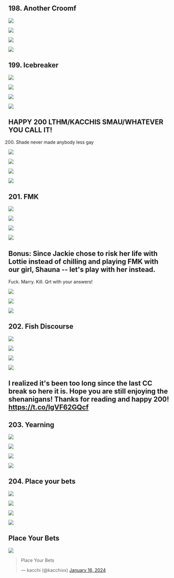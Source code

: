 ## 198. Another Croomf 

![](https://pbs.twimg.com/media/GDz9KQwaYAAeulY.jpg) 

![](https://pbs.twimg.com/media/GDz9KcLbsAA010n.jpg) 

![](https://pbs.twimg.com/media/GDz9Kn5bIAEppiU.jpg) 

![](https://pbs.twimg.com/media/GDz9KyrbwAAhEES.jpg)


## 199. Icebreaker 

![](https://pbs.twimg.com/media/GD0M5BmaUAEaJrb.jpg) 

![](https://pbs.twimg.com/media/GD0M5Nka4AE3DRB.jpg) 

![](https://pbs.twimg.com/media/GD0M5auaQAAO3Se.jpg) 

![](https://pbs.twimg.com/media/GD0M5ofbsAAxPr5.jpg)


## HAPPY 200 LTHM/KACCHIS SMAU/WHATEVER YOU CALL IT! 

200. Shade never made anybody less gay<br/> 

![](https://pbs.twimg.com/media/GD0Z3_obkAAu-6-.jpg) 

![](https://pbs.twimg.com/media/GD0Z4OOagAAg1Dp.jpg) 

![](https://pbs.twimg.com/media/GD0Z4eMbgAAqvAW.jpg) 

![](https://pbs.twimg.com/media/GD0Z4uAa0AAsiAY.jpg)


## 201. FMK 

![](https://pbs.twimg.com/media/GD0nUu0a8AAulm_.jpg) 

![](https://pbs.twimg.com/media/GD0nU7gacAACErK.jpg) 

![](https://pbs.twimg.com/media/GD0nVMha8AAsfmZ.jpg) 

![](https://pbs.twimg.com/media/GD0nVYZbYAAY9al.jpg)


## Bonus: Since Jackie chose to risk her life with Lottie instead of chilling and playing FMK with our girl, Shauna -- let's play with her instead. 

Fuck. Marry. Kill. Qrt with your answers! 

![](https://pbs.twimg.com/media/GD0rcjMbQAAoQOB.jpg) 

![](https://pbs.twimg.com/media/GD0rcvxacAAa9WF.jpg) 

![](https://pbs.twimg.com/media/GD0rc8Ca4AA1mND.jpg)


## 202. Fish Discourse 

![](https://pbs.twimg.com/media/GD0z6moaoAAinZj.jpg) 

![](https://pbs.twimg.com/media/GD0z6zlbcAA47Zw.jpg) 

![](https://pbs.twimg.com/media/GD0z6_4b0AAgAFN.jpg) 

![](https://pbs.twimg.com/media/GD0z7MsakAA7Ebm.jpg)


## I realized it's been too long since the last CC break so here it is. Hope you are still enjoying the shenanigans! Thanks for reading and happy 200! https://t.co/IgVF62GQcf


## 203. Yearning 

![](https://pbs.twimg.com/media/GD-6FyXbkAAAOzG.jpg) 

![](https://pbs.twimg.com/media/GD-6F9LagAECOCL.jpg) 

![](https://pbs.twimg.com/media/GD-6GHjboAAa3FU.jpg) 

![](https://pbs.twimg.com/media/GD-6GS5aIAA6Cii.jpg)


## 204. Place your bets 

![](https://pbs.twimg.com/media/GD_Jvqrb0AAZxrL.jpg) 

![](https://pbs.twimg.com/media/GD_Jv4XbkAApv47.jpg) 

![](https://pbs.twimg.com/media/GD_JwCnbEAAiFYV.jpg) 

![](https://pbs.twimg.com/media/GD_JwOSaAAAc60I.jpg)


## Place Your Bets

![](Images/bets-204.png)

<blockquote class="twitter-tweet" data-conversation="none"><p lang="en" dir="ltr">Place Your Bets</p>&mdash; kacchi (@kacchixx) <a href="https://twitter.com/kacchixx/status/1747339007258976754?ref_src=twsrc%5Etfw">January 16, 2024</a></blockquote> <script async src="https://platform.twitter.com/widgets.js" charset="utf-8"></script>
